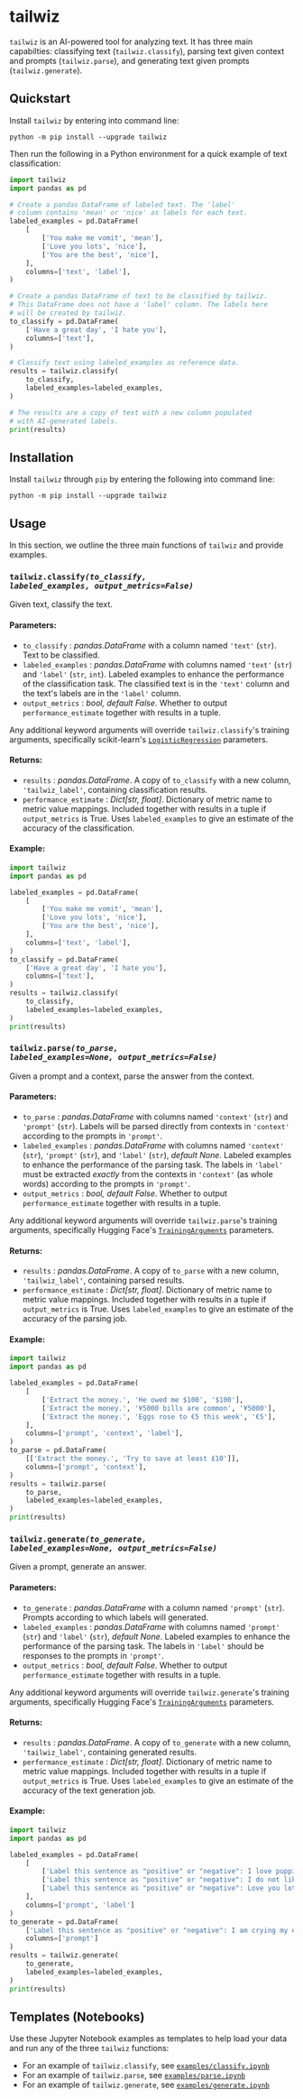 # tailwiz

`tailwiz` is an AI-powered tool for analyzing text. It has three main capabilties: classifying text (`tailwiz.classify`), parsing text given context and prompts (`tailwiz.parse`), and generating text given prompts (`tailwiz.generate`).

## Quickstart

Install `tailwiz` by entering into command line:

```
python -m pip install --upgrade tailwiz
```
Then run the following in a Python environment for a quick example of text classification:

```python
import tailwiz
import pandas as pd

# Create a pandas DataFrame of labeled text. The 'label'
# column contains 'mean' or 'nice' as labels for each text.
labeled_examples = pd.DataFrame(
    [
        ['You make me vomit', 'mean'],
        ['Love you lots', 'nice'],
        ['You are the best', 'nice'],
    ],
    columns=['text', 'label'],
)

# Create a pandas DataFrame of text to be classified by tailwiz.
# This DataFrame does not have a 'label' column. The labels here
# will be created by tailwiz.
to_classify = pd.DataFrame(
    ['Have a great day', 'I hate you'],
    columns=['text'],
)

# Classify text using labeled_examples as reference data.
results = tailwiz.classify(
    to_classify,
    labeled_examples=labeled_examples,
)

# The results are a copy of text with a new column populated
# with AI-generated labels.
print(results)
```

## Installation

Install `tailwiz` through `pip` by entering the following into command line:

```
python -m pip install --upgrade tailwiz
```

## Usage

In this section, we outline the three main functions of `tailwiz` and provide examples.


### <code>tailwiz.classify<i>(to_classify, labeled_examples, output_metrics=False)</i></code>

Given text, classify the text.
#### Parameters:
- `to_classify` : _pandas.DataFrame_ with a column named `'text'` (`str`). Text to be classified.
- `labeled_examples` : _pandas.DataFrame_ with columns named `'text'` (`str`) and `'label'` (`str`, `int`). Labeled examples to enhance the performance of the classification task. The classified text is in the `'text'` column and the text's labels are in the `'label'` column.
- `output_metrics` : _bool, default False_. Whether to output `performance_estimate` together with results in a tuple.

Any additional keyword arguments will override `tailwiz.classify`'s training arguments, specifically scikit-learn's [`LogisticRegression`](https://scikit-learn.org/stable/modules/generated/sklearn.linear_model.LogisticRegression.html) parameters.

#### Returns:
- `results` : _pandas.DataFrame_. A copy of `to_classify` with a new column, `'tailwiz_label'`, containing classification results.
- `performance_estimate` : _Dict[str, float]_. Dictionary of metric name to metric value mappings. Included together with results in a tuple if `output_metrics` is True. Uses `labeled_examples` to give an estimate of the accuracy of the classification.

#### Example:

```python
import tailwiz
import pandas as pd

labeled_examples = pd.DataFrame(
    [
        ['You make me vomit', 'mean'],
        ['Love you lots', 'nice'],
        ['You are the best', 'nice'],
    ],
    columns=['text', 'label'],
)
to_classify = pd.DataFrame(
    ['Have a great day', 'I hate you'],
    columns=['text'],
)
results = tailwiz.classify(
    to_classify,
    labeled_examples=labeled_examples,
)
print(results)
```

### <code>tailwiz.parse<i>(to_parse, labeled_examples=None, output_metrics=False)</i></code>

Given a prompt and a context, parse the answer from the context.
#### Parameters:
- `to_parse` : _pandas.DataFrame_ with columns named `'context'` (`str`) and `'prompt'` (`str`). Labels will be parsed directly from contexts in `'context'` according to the prompts in `'prompt'`.
- `labeled_examples` : _pandas.DataFrame_ with columns named `'context'` (`str`), `'prompt'` (`str`), and `'label'` (`str`), _default None_. Labeled examples to enhance the performance of the parsing task. The labels in `'label'` must be extracted *exactly* from the contexts in `'context'` (as whole words) according to the prompts in `'prompt'`.
- `output_metrics` : _bool, default False_. Whether to output `performance_estimate` together with results in a tuple.

Any additional keyword arguments will override `tailwiz.parse`'s training arguments, specifically Hugging Face's [`TrainingArguments`](https://huggingface.co/docs/transformers/v4.30.0/en/main_classes/trainer#transformers.TrainingArguments) parameters.

#### Returns:
- `results` : _pandas.DataFrame_. A copy of `to_parse` with a new column, `'tailwiz_label'`, containing parsed results.
- `performance_estimate` : _Dict[str, float]_. Dictionary of metric name to metric value mappings. Included together with results in a tuple if `output_metrics` is True. Uses `labeled_examples` to give an estimate of the accuracy of the parsing job.

#### Example:
```python
import tailwiz
import pandas as pd

labeled_examples = pd.DataFrame(
    [
        ['Extract the money.', 'He owed me $100', '$100'],
        ['Extract the money.', '¥5000 bills are common', '¥5000'],
        ['Extract the money.', 'Eggs rose to €5 this week', '€5'],
    ],
    columns=['prompt', 'context', 'label'],
)
to_parse = pd.DataFrame(
    [['Extract the money.', 'Try to save at least £10']],
    columns=['prompt', 'context'],
)
results = tailwiz.parse(
    to_parse,
    labeled_examples=labeled_examples,
)
print(results)
```


### <code>tailwiz.generate<i>(to_generate, labeled_examples=None, output_metrics=False)</i></code>

Given a prompt, generate an answer.
#### Parameters:
- `to_generate` : _pandas.DataFrame_ with a column named `'prompt'` (`str`). Prompts according to which labels will generated.
- `labeled_examples` : _pandas.DataFrame_ with columns named `'prompt'` (`str`) and `'label'` (`str`), _default None_. Labeled examples to enhance the performance of the parsing task. The labels in `'label'` should be responses to the prompts in `'prompt'`.
- `output_metrics` : _bool, default False_. Whether to output `performance_estimate` together with results in a tuple.

Any additional keyword arguments will override `tailwiz.generate`'s training arguments, specifically Hugging Face's [`TrainingArguments`](https://huggingface.co/docs/transformers/v4.30.0/en/main_classes/trainer#transformers.TrainingArguments) parameters.

#### Returns:
- `results` : _pandas.DataFrame_. A copy of `to_generate` with a new column, `'tailwiz_label'`, containing generated results.
- `performance_estimate` : _Dict[str, float]_. Dictionary of metric name to metric value mappings. Included together with results in a tuple if `output_metrics` is True. Uses `labeled_examples` to give an estimate of the accuracy of the text generation job.

#### Example:
```python
import tailwiz
import pandas as pd

labeled_examples = pd.DataFrame(
    [
        ['Label this sentence as "positive" or "negative": I love puppies!', 'positive'],
        ['Label this sentence as "positive" or "negative": I do not like you at all.', 'negative'],
        ['Label this sentence as "positive" or "negative": Love you lots.', 'positive'],
    ],
    columns=['prompt', 'label']
)
to_generate = pd.DataFrame(
    ['Label this sentence as "positive" or "negative": I am crying my eyes out.'],
    columns=['prompt']
)
results = tailwiz.generate(
    to_generate,
    labeled_examples=labeled_examples,
)
print(results)
```

## Templates (Notebooks)

Use these Jupyter Notebook examples as templates to help load your data and run any of the three `tailwiz` functions:
- For an example of `tailwiz.classify`, see [`examples/classify.ipynb`](https://github.com/timothydai/tailwiz/blob/main/examples/classify.ipynb)
- For an example of `tailwiz.parse`, see [`examples/parse.ipynb`](https://github.com/timothydai/tailwiz/blob/main/examples/parse.ipynb)
- For an example of `tailwiz.generate`, see [`examples/generate.ipynb`](https://github.com/timothydai/tailwiz/blob/main/examples/generate.ipynb)
